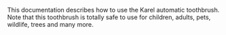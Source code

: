 This documentation describes how to use the Karel automatic toothbrush.
Note that this toothbrush is totally safe to use for children, 
adults, pets, wildlife, trees and many more.

